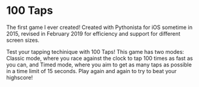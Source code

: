 # 100 Taps
The first game I ever created! Created with Pythonista for iOS sometime in 2015, revised in February 2019 for efficiency and support for different screen sizes.

Test your tapping techinique with 100 Taps! This game has two modes: Classic mode, where you race against the clock to tap 100 times as fast as you can, and Timed mode, where you aim to get as many taps as possible in a time limit of 15 seconds. Play again and again to try to beat your highscore!
